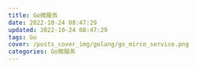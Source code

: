 ```yaml
---
title: Go微服务
date: 2022-10-24 08:47:29
updated: 2022-10-24 08:47:29
tags: Go
cover: /posts_cover_img/golang/go_mirco_service.png
categories: Go微服务
---
```


